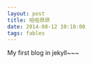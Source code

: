 ```yaml
---
layout: post
title: 哈哈昂昂
date: 2014-08-12 10:18:00
tags: fables
---
```


My first blog in jekyll~~~
